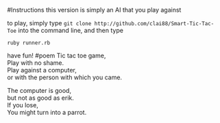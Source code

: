 #Instructions
this version is simply an AI that you play against

to play, simply type
```git clone http://github.com/clai88/Smart-Tic-Tac-Toe```
into the command line, and then type <br>

```ruby runner.rb```

have fun!
#poem
Tic tac toe game, <br>
Play with no shame. <br>
Play against a computer, <br>
or with the person with which you came. <br>

The computer is good, <br>
but not as good as erik. <br>
If you lose, <br>
You might turn into a parrot. <br>


